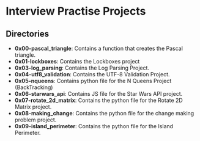 # Interview Practise Projects
## Directories
- **0x00-pascal_triangle**: Contains a function that creates the Pascal triangle.
- **0x01-lockboxes**: Contains the Lockboxes project
- **0x03-log_parsing**: Contains the Log Parsing Project.
- **0x04-utf8_validation**: Contains the UTF-8 Validation Project.
- **0x05-nqueens**: Contains python file for the N Queens Project (BackTracking)
- **0x06-starwars_api**: Contains JS file for the Star Wars API project. 
- **0x07-rotate_2d_matrix**: Contains the python file for the Rotate 2D Matrix project.
- **0x08-making_change**: Contains the python file for the change making problem project.
- **0x09-island_perimeter**: Contains the python file for the Island Perimeter.
